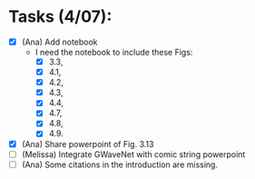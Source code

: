 # Tasks (4/07):

- [X]  (Ana) Add notebook
    - I need the notebook to include these Figs:
        - [X] 3.3,
        - [X] 4.1,
        - [X] 4.2,
        - [X] 4.3,
        - [X] 4.4,
        - [X] 4.7,
        - [X] 4.8,
        - [X] 4.9.
- [X]  (Ana) Share powerpoint of Fig. 3.13
- [ ]  (Melissa) Integrate GWaveNet with comic string powerpoint
- [ ]  (Ana) Some citations in the introduction are missing.
